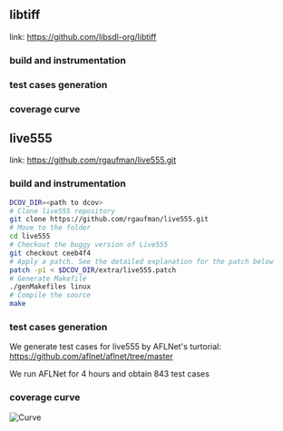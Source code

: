 ## libtiff
link: https://github.com/libsdl-org/libtiff

### build and instrumentation

### test cases generation

### coverage curve

## live555
link: https://github.com/rgaufman/live555.git

### build and instrumentation

```bash
DCOV_DIR=<path to dcov>
# Clone live555 repository
git clone https://github.com/rgaufman/live555.git
# Move to the folder
cd live555
# Checkout the buggy version of Live555
git checkout ceeb4f4
# Apply a patch. See the detailed explanation for the patch below
patch -p1 < $DCOV_DIR/extra/live555.patch
# Generate Makefile
./genMakefiles linux
# Compile the source
make
```

### test cases generation

We generate test cases for live555 by AFLNet's turtorial: https://github.com/aflnet/aflnet/tree/master

We run AFLNet for 4 hours and obtain 843 test cases

### coverage curve

<img src="https://anonymous.4open.science/r/dcov-4710/extra/coverage_live555.png" alt="Curve">